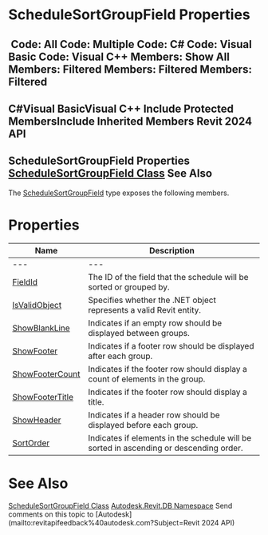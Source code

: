 # ScheduleSortGroupField Properties

﻿
 Code: All Code: Multiple Code: C# Code: Visual Basic Code: Visual C++  Members: Show All Members: Filtered Members: Filtered Members: Filtered   
---  
C#Visual BasicVisual C++
Include Protected MembersInclude Inherited Members
Revit 2024 API  
---  
ScheduleSortGroupField Properties  
[ScheduleSortGroupField Class](526680eb-ea68-35a7-b0c5-d63459fac04d.md "ScheduleSortGroupField Class") See Also  
---  
The [ScheduleSortGroupField](526680eb-ea68-35a7-b0c5-d63459fac04d.md "ScheduleSortGroupField Class") type exposes the following members.
# Properties
| Name | Description |
| --- | --- |
| --- | --- | --- |
| [FieldId](3ba02d83-443a-2e7f-fa12-6ce9f30e531a.md "FieldId Property") | The ID of the field that the schedule will be sorted or grouped by. |
| [IsValidObject](66050268-51de-8064-22ef-a095f7abf5ca.md "IsValidObject Property") | Specifies whether the .NET object represents a valid Revit entity. |
| [ShowBlankLine](64375117-ccd3-133a-e260-2d98cf34be06.md "ShowBlankLine Property") | Indicates if an empty row should be displayed between groups. |
| [ShowFooter](53ee5050-034f-a9bc-d641-120618212714.md "ShowFooter Property") | Indicates if a footer row should be displayed after each group. |
| [ShowFooterCount](1ddd65b4-729d-d8d5-6667-aec627e3e3e4.md "ShowFooterCount Property") | Indicates if the footer row should display a count of elements in the group. |
| [ShowFooterTitle](92f06ca6-e6a9-9cf6-d08c-2d6583db1283.md "ShowFooterTitle Property") | Indicates if the footer row should display a title. |
| [ShowHeader](4cdb95c4-7e2e-c76b-d2df-b7aeedcfe3ef.md "ShowHeader Property") | Indicates if a header row should be displayed before each group. |
| [SortOrder](16b75765-c3e7-1920-3270-0a9b63579357.md "SortOrder Property") | Indicates if elements in the schedule will be sorted in ascending or descending order. |

# See Also
[ScheduleSortGroupField Class](526680eb-ea68-35a7-b0c5-d63459fac04d.md "ScheduleSortGroupField Class")
[Autodesk.Revit.DB Namespace](87546ba7-461b-c646-cbb1-2cb8f5bff8b2.md "Autodesk.Revit.DB Namespace")
Send comments on this topic to [Autodesk](mailto:revitapifeedback%40autodesk.com?Subject=Revit 2024 API)
